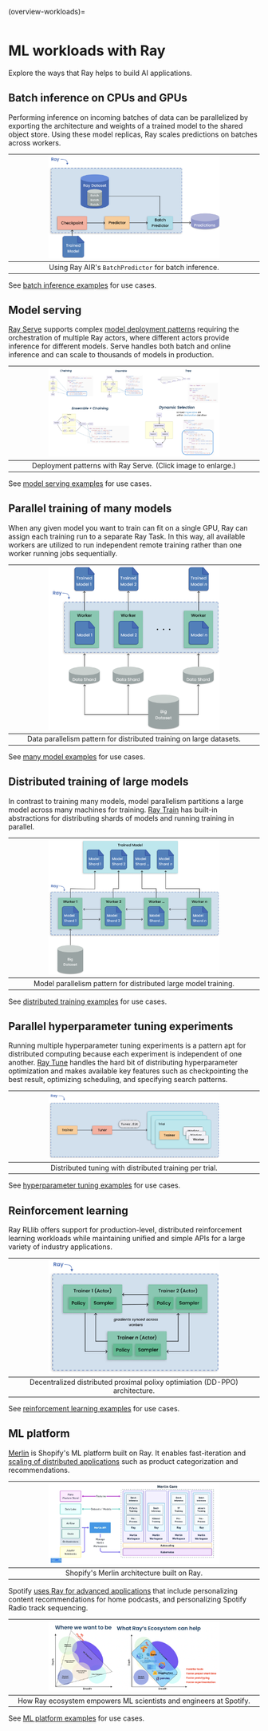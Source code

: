 (overview-workloads)=

```{include} /_includes/overview/announcement.md
```

# ML workloads with Ray
Explore the ways that Ray helps to build AI applications.

## Batch inference on CPUs and GPUs
Performing inference on incoming batches of data can be parallelized by exporting the architecture and weights of a trained model to the shared object store. Using these model replicas, Ray scales predictions on batches across workers.

|<img src="../images/batch_inference.png" width="70%" loading="lazy">|
|:--:|
|Using Ray AIR's `BatchPredictor` for batch inference.|

 See [batch inference examples](use-cases.html#batch-inference) for use cases.

## Model serving

[Ray Serve](../serve/index) supports complex [model deployment patterns](https://www.youtube.com/watch?v=mM4hJLelzSw) requiring the orchestration of multiple Ray actors, where different actors provide inference for different models. Serve handles both batch and online inference and can scale to thousands of models in production.

|<img src="../images/multi_model_serve.png" width="70%" loading="lazy">|
|:--:|
|Deployment patterns with Ray Serve. (Click image to enlarge.)|

See [model serving examples](use-cases.html#model-serving) for use cases.

##  Parallel training of many models
When any given model you want to train can fit on a single GPU, Ray can assign each training run to a separate Ray Task. In this way, all available workers are utilized to run independent remote training rather than one worker running jobs sequentially.

|<img src="../images/training_small_models.png" width="70%" loading="lazy">|
|:--:|
|Data parallelism pattern for distributed training on large datasets.|

 See [many model examples](use-cases.html#many-model-training) for use cases.

## Distributed training of large models
In contrast to training many models, model parallelism partitions a large model across many machines for training. [Ray Train](../train/user-guides) has built-in abstractions for distributing shards of models and running training in parallel.

|<img src="../images/model_parallelism.png" width="70%" loading="lazy">|
|:--:|
|Model parallelism pattern for distributed large model training.|

 See [distributed training examples](use-cases.html#distributed-training) for use cases.

## Parallel hyperparameter tuning experiments
Running multiple hyperparameter tuning experiments is a pattern apt for distributed computing because each experiment is independent of one another. [Ray Tune](../tune/index) handles the hard bit of distributing hyperparameter optimization and makes available key features such as checkpointing the best result, optimizing scheduling, and specifying search patterns.

|<img src="../images/tuning_use_case.png" width="70%" loading="lazy">|
|:--:|
|Distributed tuning with distributed training per trial.|

 See [hyperparameter tuning examples](use-cases.html#hyperparameter-tuning) for use cases.

## Reinforcement learning
Ray RLlib offers support for production-level, distributed reinforcement learning workloads while maintaining unified and simple APIs for a large variety of industry applications.

|<img src="../images/rllib_use_case.png" width="70%" loading="lazy">|
|:--:|
|Decentralized distributed proximal polixy optimiation (DD-PPO) architecture.|

 See [reinforcement learning examples](use-cases.html#reinforcement-learning) for use cases.

## ML platform

[Merlin](https://shopify.engineering/merlin-shopify-machine-learning-platform) is Shopify's ML platform built on Ray. It enables fast-iteration and [scaling of distributed applications](https://www.youtube.com/watch?v=kbvzvdKH7bc) such as product categorization and recommendations.

|<img src="../images/shopify-workload.png" width="70%" loading="lazy">|
|:--:|
|Shopify's Merlin architecture built on Ray.|

Spotify [uses Ray for advanced applications](https://www.anyscale.com/ray-summit-2022/agenda/sessions/180) that include personalizing content recommendations for home podcasts, and personalizing Spotify Radio track sequencing.

|<img src="../images/spotify.png" width="70%" loading="lazy">|
|:--:|
|How Ray ecosystem empowers ML scientists and engineers at Spotify.|

See [ML platform examples](use-cases.html#ml-platform) for use cases.

